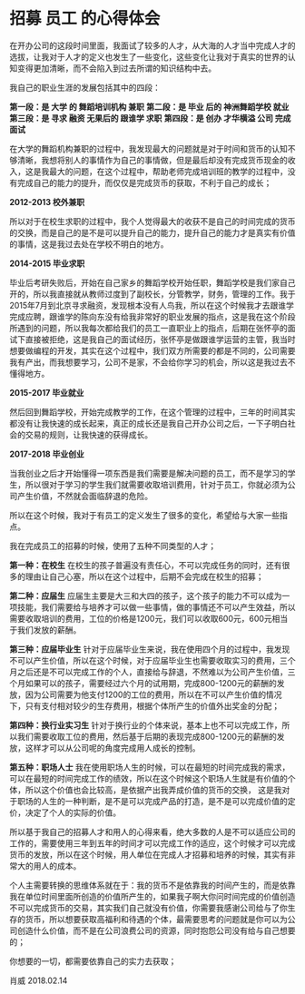 # 招募 员工 的心得体会

在开办公司的这段时间里面，我面试了较多的人才，从大海的人才当中完成人才的选拔，让我对于人才的定义也发生了一些变化，这些变化让我对于真实的世界的认知变得更加清晰，而不会陷入到过去所谓的知识结构中去。

我自己的职业生涯的发展包括其中的四段：

**第一段：是 大学 的 舞蹈培训机构 兼职**
**第二段：是 毕业 后的 神洲舞蹈学校 就业**
**第三段：是 寻求 融资 无果后的 跟谁学 求职**
**第四段：是 创办 才华横溢 公司 完成面试**

在大学的舞蹈机构兼职的过程中，我发现最大的问题就是对于时间和货币的认知不够清晰，我想将别人的事情作为自己的事情做，但是最后却没有完成货币现金的收入，这是我最大的问题，在这个过程中，帮助老师完成培训班的教学的过程中，没有完成自己的能力的提升，而仅仅是完成货币的获取，不利于自己的成长；

**2012-2013 校外兼职**

所以对于在校生求职的过程中，我个人觉得最大的收获不是自己的时间完成的货币的交换，而是自己的是不是可以提升自己的能力，提升自己的能力才是真实有价值的事情，这是我过去处在学校不明白的地方。

**2014-2015 毕业求职**

毕业后考研失败后，开始在自己家乡的舞蹈学校开始任职，舞蹈学校是我们家自己开的，所以我直接就从教师过度到了副校长，分管教学，财务，管理的工作。我于2015年7月到北京寻求融资，发现根本没有人鸟我，所以在这个时候我才去跟谁学完成应聘，跟谁学的陈向东没有给我非常好的职业发展的指点，这是我在这个阶段所遇到的问题，所以我每次都给我们的员工一直职业上的指点，后期在张怀亭的面试下直接被拒绝，这是我自己的面试经历，张怀亭是做跟谁学运营的主管，我当时想要做编程的开发，其实在这个过程中，我们双方所需要的都是不同的，公司需要我有产出，而我想要学习，公司不是家，不会给你学习的机会，所以这是我过去不懂得地方。

**2015-2017 毕业就业**

然后回到舞蹈学校，开始完成教学的工作，在这个管理的过程中，三年的时间其实都没有让我快速的成长起来，真正的成长还是我自己开办公司之后，一下子明白社会的交易的规则，让我快速的获得成长。

**2017-2018 毕业创业**

当我创业之后才开始懂得一项东西是我们需要是解决问题的员工，而不是学习的学生，所以很对于学习的学生我们就需要收取培训费用，针对于员工，你就必须为公司产生价值，不然就会面临辞退的危险。

所以在这个时候，我对于有员工的定义发生了很多的变化，希望给与大家一些指点。

我在完成员工的招募的时候，使用了五种不同类型的人才；

**第一种：在校生**
在校生的孩子普遍没有责任心，不可以完成任务的同时，还有很多的理由让自己心塞，所以在这个过程中，后期不会完成在校生的招募；

**第二种：应届生**
应届生主要是大三和大四的孩子，这个孩子的能力不可以成为一项技能，我们需要给与培养才可以做一些事情，做的事情还不可以产生效益，所以需要收取培训的费用，工位的价格是1200元，我们可以收取600元，600元相当于我们发放的薪酬。

**第三种：应届毕业生**
针对于应届毕业生来说，我在使用四个月的过程中，我发现不可以产生价值，所以在这个时候，对于应届毕业生也需要收取实习的费用，三个月之后还是不可以完成工作的个人，直接给与辞退，不然难以为公司产生价值，三个月如果可以的孩子，需要经过六个月的试用期，完成800-1200元的薪酬的发放，因为公司需要为他支付1200的工位的费用，所以在不可以产生价值的情况下，只有支付相对较少的生存费用，根据个体所产生的价值外出奖金的分配；

**第四种：换行业实习生**
针对于换行业的个体来说，基本上也不可以完成工作，所以我们需要收取工位的费用，然后基于后期的表现完成800-1200元的薪酬的发放，这样才可以从公司呢的角度完成用人成长的控制。

**第五种：职场人士**
我在使用职场人生的时候，可以在最短的时间完成我的需求，可以在最短的时间完成工作的绩效，所以在这个时候这个职场人生就是有价值的个体，所以这个价值也会比较高，是依据产出我弄成价值的货币的交换， 这是我对于职场的人生的一种判断，是不是可以完成产品的打造，是不是可以完成价值的定价，决定了个人的实际的价值。

所以基于我自己的招募人才和用人的心得来看，绝大多数的人是不可以适应公司的工作的，需要使用三年到五年的时间才可以完成工作的适应，这个时候才可以完成货币的发放，所以在这个时候，用人单位在完成人才招募和培养的时候，其实有非常大的用人的成本。

个人主需要转换的思维体系就在于：我的货币不是依靠我的时间产生的，而是依靠我在单位时间里面所创造的价值所产生的，如果我子啊大你问时间完成的价值创造不可以完成货币的交易，其实我们自己就没有价值，你需要我感谢公司给与了你生存的货币，所以想要获取高福利和待遇的个体，最需要思考的问题就是你可以为公司创造什么价值，而不是在公司浪费公司的资源，同时抱怨公司没有给与自己想要的；

你想要的一切，都需要依靠自己的实力去获取；

肖威
2018.02.14
